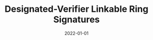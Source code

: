 ---
title: "Designated-Verifier Linkable Ring Signatures"
collection: publications
category: conferences
permalink: /publication/2022-01-01-Designated-Verifier-Linkable-Ring-Signatures
date: 2022-01-01
venue: 'In the proceedings of Information Security and Cryptology--ICISC 2021: 24th International Conference, Seoul, South Korea, December 1--3, 2021, Revised Selected Papers'
citation: 'Pourandokht Behrouz,  Panagiotis Grontas,  Vangelis Konstantakatos,  Aris Pagourtzis,  Marianna Spyrakou,  Designated-Verifier Linkable Ring Signatures.  In the proceedings of Information Security and Cryptology--ICISC 2021: 24th International Conference, Seoul, South Korea, December 1--3, 2021, Revised Selected Papers, 2022.'
excerpt:  'We introduce Designated-Verifier Linkable Ring Signatures (DVLRS), a novel cryptographic primitive which combines designated-verifier and linkable ring signatures. Our goal is to guarantee signer ambiguity and provide the capability to the designated verifier to add ‘noise’ using simulated signatures that are publicly verifiable. This increases the privacy of the participants, as it does not allow an adversary to bypass the anonymity provided by ring signatures by using the
content of a message to identify the signer. We model unforgeability, anonymity, linkability and non-transferability for DVLRS and provide a secure construction in the Random Oracle model. Finally, we explore some first applications for our primitive, which revolve around the use case of an anonymous assessment system that also protects the subject of the evaluation, even if the private key is compromised.'
---